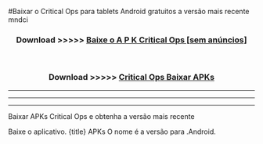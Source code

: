 #Baixar o Critical Ops   para tablets Android gratuitos a versão mais recente mndci


<div align="center">
<h3>Download >>>>> <a href="https://pt-web.web.app/?pt= Critical Ops ">Baixe o A P K Critical Ops  [sem anúncios]</a></h3><br>

<h3>Download >>>>> <a href="https://pt-web.web.app/?pt= Critical Ops ">Critical Ops  Baixar APKs</a></h3>
</div>

----------------------------------------------------------

----------------------------------------------------------

----------------------------------------------------------

Baixar APKs Critical Ops  e obtenha a versão mais recente

Baixe o aplicativo. {title} APKs O nome é a versão para .Android.


